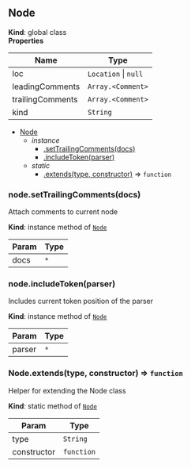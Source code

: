 <a name="Node"></a>

## Node
**Kind**: global class  
**Properties**

| Name | Type |
| --- | --- |
| loc | <code>Location</code> \| <code>null</code> | 
| leadingComments | <code>Array.&lt;Comment&gt;</code> | 
| trailingComments | <code>Array.&lt;Comment&gt;</code> | 
| kind | <code>String</code> | 


* [Node](#Node)
    * _instance_
        * [.setTrailingComments(docs)](#Node+setTrailingComments)
        * [.includeToken(parser)](#Node+includeToken)
    * _static_
        * [.extends(type, constructor)](#Node.extends) ⇒ <code>function</code>

<a name="Node+setTrailingComments"></a>

### node.setTrailingComments(docs)
Attach comments to current node

**Kind**: instance method of [<code>Node</code>](#Node)  

| Param | Type |
| --- | --- |
| docs | <code>\*</code> | 

<a name="Node+includeToken"></a>

### node.includeToken(parser)
Includes current token position of the parser

**Kind**: instance method of [<code>Node</code>](#Node)  

| Param | Type |
| --- | --- |
| parser | <code>\*</code> | 

<a name="Node.extends"></a>

### Node.extends(type, constructor) ⇒ <code>function</code>
Helper for extending the Node class

**Kind**: static method of [<code>Node</code>](#Node)  

| Param | Type |
| --- | --- |
| type | <code>String</code> | 
| constructor | <code>function</code> | 


